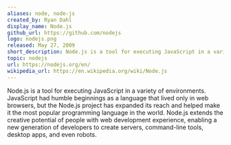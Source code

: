 ```yaml
---
aliases: node, node-js
created_by: Ryan Dahl
display_name: Node.js
github_url: https://github.com/nodejs
logo: nodejs.png
released: May 27, 2009
short_description: Node.js is a tool for executing JavaScript in a variety of environments.
topic: nodejs
url: https://nodejs.org/en/
wikipedia_url: https://en.wikipedia.org/wiki/Node.js
---
```


Node.js is a tool for executing JavaScript in a variety of environments. JavaScript had humble beginnings as a language that lived only in web browsers, but the Node.js project has expanded its reach and helped make it the most  popular programming language in the world. Node.js extends the creative potential of people with web development experience, enabling a new generation  of developers to create servers, command-line tools, desktop apps, and even robots.
